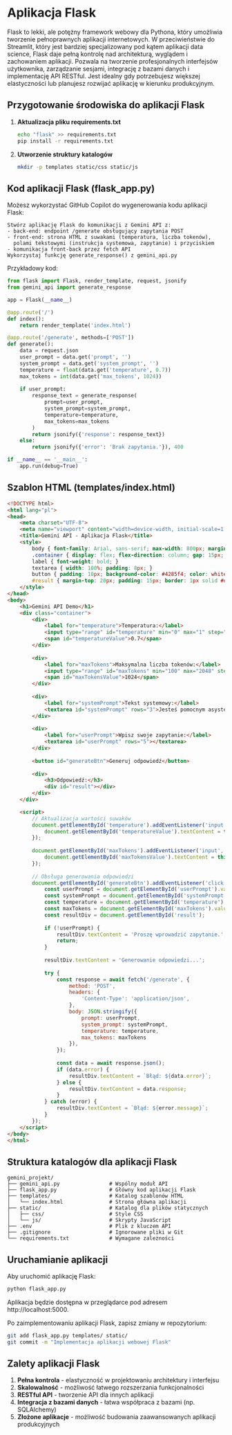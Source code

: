 # Aplikacja Flask

Flask to lekki, ale potężny framework webowy dla Pythona, który umożliwia tworzenie pełnoprawnych aplikacji internetowych. W przeciwieństwie do Streamlit, który jest bardziej specjalizowany pod kątem aplikacji data science, Flask daje pełną kontrolę nad architekturą, wyglądem i zachowaniem aplikacji. Pozwala na tworzenie profesjonalnych interfejsów użytkownika, zarządzanie sesjami, integrację z bazami danych i implementację API RESTful. Jest idealny gdy potrzebujesz większej elastyczności lub planujesz rozwijać aplikację w kierunku produkcyjnym.

## Przygotowanie środowiska do aplikacji Flask

1. **Aktualizacja pliku requirements.txt**
   ```bash
   echo "flask" >> requirements.txt
   pip install -r requirements.txt
   ```

2. **Utworzenie struktury katalogów**
   ```bash
   mkdir -p templates static/css static/js
   ```

## Kod aplikacji Flask (flask_app.py)

Możesz wykorzystać GitHub Copilot do wygenerowania kodu aplikacji Flask:

```
Stwórz aplikację Flask do komunikacji z Gemini API z:
- back-end: endpoint /generate obsługujący zapytania POST
- front-end: strona HTML z suwakami (temperatura, liczba tokenów), 
  polami tekstowymi (instrukcja systemowa, zapytanie) i przyciskiem
- komunikacja front-back przez fetch API
Wykorzystaj funkcję generate_response() z gemini_api.py
```

Przykładowy kod:

```python
from flask import Flask, render_template, request, jsonify
from gemini_api import generate_response

app = Flask(__name__)

@app.route('/')
def index():
    return render_template('index.html')

@app.route('/generate', methods=['POST'])
def generate():
    data = request.json
    user_prompt = data.get('prompt', '')
    system_prompt = data.get('system_prompt', '')
    temperature = float(data.get('temperature', 0.7))
    max_tokens = int(data.get('max_tokens', 1024))
    
    if user_prompt:
        response_text = generate_response(
            prompt=user_prompt,
            system_prompt=system_prompt,
            temperature=temperature,
            max_tokens=max_tokens
        )
        return jsonify({'response': response_text})
    else:
        return jsonify({'error': 'Brak zapytania.'}), 400

if __name__ == '__main__':
    app.run(debug=True)
```

## Szablon HTML (templates/index.html)

```html
<!DOCTYPE html>
<html lang="pl">
<head>
    <meta charset="UTF-8">
    <meta name="viewport" content="width=device-width, initial-scale=1.0">
    <title>Gemini API - Aplikacja Flask</title>
    <style>
        body { font-family: Arial, sans-serif; max-width: 800px; margin: 0 auto; padding: 20px; }
        .container { display: flex; flex-direction: column; gap: 15px; }
        label { font-weight: bold; }
        textarea { width: 100%; padding: 8px; }
        button { padding: 10px; background-color: #4285f4; color: white; border: none; cursor: pointer; }
        #result { margin-top: 20px; padding: 15px; border: 1px solid #ddd; min-height: 200px; }
    </style>
</head>
<body>
    <h1>Gemini API Demo</h1>
    <div class="container">
        <div>
            <label for="temperature">Temperatura:</label>
            <input type="range" id="temperature" min="0" max="1" step="0.1" value="0.7">
            <span id="temperatureValue">0.7</span>
        </div>
        
        <div>
            <label for="maxTokens">Maksymalna liczba tokenów:</label>
            <input type="range" id="maxTokens" min="100" max="2048" step="50" value="1024">
            <span id="maxTokensValue">1024</span>
        </div>
        
        <div>
            <label for="systemPrompt">Tekst systemowy:</label>
            <textarea id="systemPrompt" rows="3">Jesteś pomocnym asystentem AI.</textarea>
        </div>
        
        <div>
            <label for="userPrompt">Wpisz swoje zapytanie:</label>
            <textarea id="userPrompt" rows="5"></textarea>
        </div>
        
        <button id="generateBtn">Generuj odpowiedź</button>
        
        <div>
            <h3>Odpowiedź:</h3>
            <div id="result"></div>
        </div>
    </div>

    <script>
        // Aktualizacja wartości suwaków
        document.getElementById('temperature').addEventListener('input', function() {
            document.getElementById('temperatureValue').textContent = this.value;
        });
        
        document.getElementById('maxTokens').addEventListener('input', function() {
            document.getElementById('maxTokensValue').textContent = this.value;
        });
        
        // Obsługa generowania odpowiedzi
        document.getElementById('generateBtn').addEventListener('click', async function() {
            const userPrompt = document.getElementById('userPrompt').value;
            const systemPrompt = document.getElementById('systemPrompt').value;
            const temperature = document.getElementById('temperature').value;
            const maxTokens = document.getElementById('maxTokens').value;
            const resultDiv = document.getElementById('result');
            
            if (!userPrompt) {
                resultDiv.textContent = 'Proszę wprowadzić zapytanie.';
                return;
            }
            
            resultDiv.textContent = 'Generowanie odpowiedzi...';
            
            try {
                const response = await fetch('/generate', {
                    method: 'POST',
                    headers: {
                        'Content-Type': 'application/json',
                    },
                    body: JSON.stringify({
                        prompt: userPrompt,
                        system_prompt: systemPrompt,
                        temperature: temperature,
                        max_tokens: maxTokens
                    }),
                });
                
                const data = await response.json();
                if (data.error) {
                    resultDiv.textContent = `Błąd: ${data.error}`;
                } else {
                    resultDiv.textContent = data.response;
                }
            } catch (error) {
                resultDiv.textContent = `Błąd: ${error.message}`;
            }
        });
    </script>
</body>
</html>
```

## Struktura katalogów dla aplikacji Flask

```
gemini_projekt/
├── gemini_api.py                # Wspólny moduł API
├── flask_app.py                 # Główny kod aplikacji Flask
├── templates/                   # Katalog szablonów HTML
│   └── index.html               # Strona główna aplikacji
├── static/                      # Katalog dla plików statycznych
│   ├── css/                     # Style CSS
│   └── js/                      # Skrypty JavaScript
├── .env                         # Plik z kluczem API
├── .gitignore                   # Ignorowane pliki w Git
└── requirements.txt             # Wymagane zależności
```

## Uruchamianie aplikacji

Aby uruchomić aplikację Flask:

```bash
python flask_app.py
```

Aplikacja będzie dostępna w przeglądarce pod adresem http://localhost:5000.

Po zaimplementowaniu aplikacji Flask, zapisz zmiany w repozytorium:

```bash
git add flask_app.py templates/ static/
git commit -m "Implementacja aplikacji webowej Flask"
```

## Zalety aplikacji Flask

1. **Pełna kontrola** - elastyczność w projektowaniu architektury i interfejsu
2. **Skalowalność** - możliwość łatwego rozszerzania funkcjonalności
3. **RESTful API** - tworzenie API dla innych aplikacji
4. **Integracja z bazami danych** - łatwa współpraca z bazami (np. SQLAlchemy)
5. **Złożone aplikacje** - możliwość budowania zaawansowanych aplikacji produkcyjnych